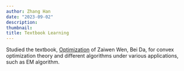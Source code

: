 ```yaml
---
author: Zhang Han
date: "2023-09-02"
description: 
thumbnail: 
title: Textbook Learning
---
```

Studied the textbook, [Optimization](https://github.com/invierno0204/my_document/blob/main/opt1.pdf) of Zaiwen Wen, Bei Da, for convex optimization theory and different algorithms under various applications, such as EM algorithm.